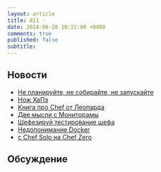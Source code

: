 ```yaml
---
layout: article
title: 011 - 
date: 2014-06-28 10:21:00 +0400
comments: true
published: false
subtitle:
---
```


## Новости

* [Не планируйте, не собирайте, не запускайте](http://www.getchef.com/blog/2014/04/29/plan-build-run-please-dont/)
* [Нож ХаПэ](http://www.getchef.com/blog/2014/05/29/announcing-chef-support-for-hp-helion/)
* [Книга про Chef от Леопарда](http://chef.leopard.in.ua/)
* [Две мысли с Мониторамы](http://fractio.nl/2014/05/10/rethinking-monitoring/)
* [Шефезируй тестирование
  шефа](http://erichelgeson.github.io/blog/2014/05/10/automating-your-automation-federated-jenkins-with-chef/)
* [Недопонимание Docker](https://devopsu.com/blog/docker-misconceptions/)
* [с Chef Solo на Chef Zero](http://www.getchef.com/blog/2014/06/24/from-solo-to-zero-migrating-to-chef-client-local-mode/)

## Обсуждение

